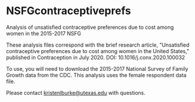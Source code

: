 # NSFGcontraceptiveprefs
Analysis of unsatisfied contraceptive preferences due to cost among women in the 2015-2017 NSFG

These analysis files correspond with the brief research article, "Unsatisfied contraceptive preferences due to cost among women in the United States," published in Contraception in July 2020. 
DOI: 10.1016/j.conx.2020.100032

To use, you will need to download the 2015-2017 National Survey of Family Growth data from the CDC. This analysis uses the female respondent data file.

Please contact kristenlburke@utexas.edu with questions.

